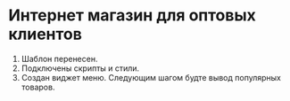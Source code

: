 Интернет магазин для оптовых клиентов
============================
1. Шаблон перенесен.
2. Подключены скрипты и стили.
3. Создан виджет меню.
Следующим шагом будте вывод популярных товаров.